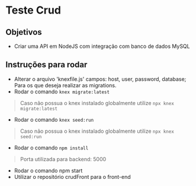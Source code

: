 # Teste Crud


## Objetivos
  -  Criar uma API em NodeJS com integração com banco de dados MySQL
  
## Instruções para rodar
  - Alterar o arquivo 'knexfile.js' campos: host, user, password, database; Para os que deseja realizar as migrations.
  - Rodar o comando ```knex migrate:latest```
  > Caso não possua o knex instalado globalmente utilize ```npx knex migrate:latest```
  - Rodar o comando ```knex seed:run```
  > Caso não possua o knex instalado globalmente utilize ```npx knex seed:run```
  - Rodar o comando ```npm install```
  >Porta utilizada para backend: 5000
  - Rodar o comando npm start
  - Utilizar o repositório crudFront para o front-end
